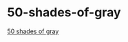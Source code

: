 50-shades-of-gray
==================

[50 shades of gray](http://nickdouille.github.io/50-shades-of-gray/)
